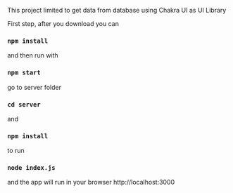 This project limited to get data from database using Chakra UI as UI Library

First step, after you download you can 

### `npm install`

and then run with

### `npm start`

go to server folder

### `cd server`
and
### `npm install`
to run
### `node index.js`

and the app will run in your browser http://localhost:3000

